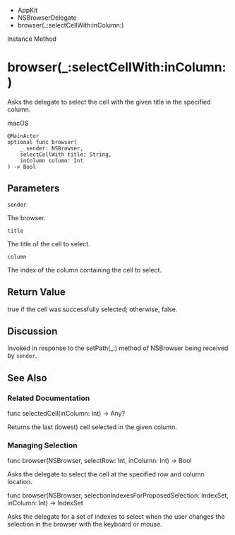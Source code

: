 

- AppKit
- NSBrowserDelegate
-  browser(\_:selectCellWith:inColumn:) 

Instance Method

# browser(\_:selectCellWith:inColumn:)

Asks the delegate to select the cell with the given title in the specified column.

macOS

``` source
@MainActor
optional func browser(
    _ sender: NSBrowser,
    selectCellWith title: String,
    inColumn column: Int
) -> Bool
```

## Parameters 

`sender`  

The browser.

`title`  

The title of the cell to select.

`column`  

The index of the column containing the cell to select.

## Return Value

true if the cell was successfully selected; otherwise, false.

## Discussion

Invoked in response to the setPath(_:) method of NSBrowser being received by `sender`.

## See Also

### Related Documentation

func selectedCell(inColumn: Int) -> Any?

Returns the last (lowest) cell selected in the given column.

### Managing Selection

func browser(NSBrowser, selectRow: Int, inColumn: Int) -> Bool

Asks the delegate to select the cell at the specified row and column location.

func browser(NSBrowser, selectionIndexesForProposedSelection: IndexSet, inColumn: Int) -> IndexSet

Asks the delegate for a set of indexes to select when the user changes the selection in the browser with the keyboard or mouse.

